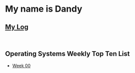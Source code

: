 # My name is Dandy

## [My Log](TXT/mylog.txt)
<br>

## Operating Systems Weekly Top Ten List
- [Week 00](w00.md)

